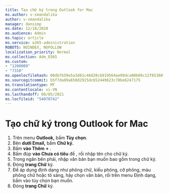 ```yaml
---
title: Tạo chữ ký trong Outlook for Mac
ms.author: v-smandalika
author: v-smandalika
manager: dansimp
ms.date: 12/18/2020
ms.audience: Admin
ms.topic: article
ms.service: o365-administration
ROBOTS: NOINDEX, NOFOLLOW
localization_priority: Normal
ms.collection: Adm_O365
ms.custom:
- "1200009"
- "7310"
ms.openlocfilehash: 00db7b59e5a3d81c46d28cb919564ae99dca00b09c12f85388f5c419647dad01
ms.sourcegitcommit: b5f7da89a650d2915dc652449623c78be6247175
ms.translationtype: MT
ms.contentlocale: vi-VN
ms.lasthandoff: 08/05/2021
ms.locfileid: "54070742"
---
```

# <a name="create-a-signature-in-outlook-for-mac"></a>Tạo chữ ký trong Outlook for Mac

1.  Trên menu **Outlook,** bấm **Tùy chọn**.
2.  Bên **dưới Email,** bấm **Chữ ký.**
3.  Bấm **vào Thêm** **+** .
4.  Bấm đúp **vào Chưa có tiêu** đề , rồi nhập tên cho chữ ký.
5.  Trong ngăn bên phải, nhập văn bản bạn muốn bao gồm trong chữ ký.
6.  Đóng **trang Chữ** ký.
7.  Để áp dụng định dạng như phông chữ, kiểu phông, cỡ phông, màu phông chữ hoặc tô sáng, hãy chọn văn bản, rồi trên menu Định dạng, bấm vào tùy chọn bạn muốn.
8.  Đóng **trang Chữ** ký.
